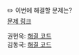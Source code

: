 ✏️ 이번에 해결할 문제는? <br>
[문제 링크](https://leetcode.com/problems/implement-queue-using-stacks/)

권현욱: [해결 코드]() <br>
김동국: [해결 코드]() <br>
